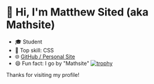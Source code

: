 # 👋 Hi, I'm Matthew Sited (aka Mathsite)

- 🎓 Student
- 🎨 Top skill: CSS
- 🌐 [GitHub / Personal Site](https://mathsite.github.io/me)
- 😄 Fun fact: I go by "Mathsite"
[![trophy](https://github-profile-trophy.vercel.app/?username=mathsite)](https://github.com/mathsite)

Thanks for visiting my profile!
